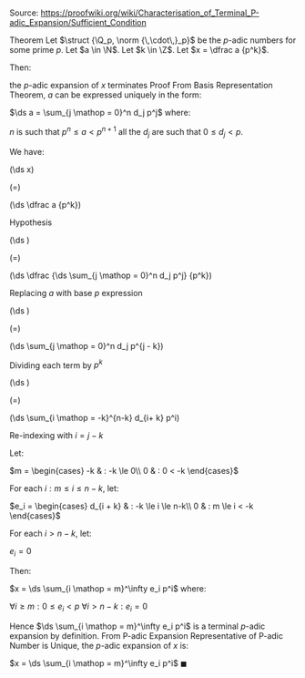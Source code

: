 # 

Source: https://proofwiki.org/wiki/Characterisation_of_Terminal_P-adic_Expansion/Sufficient_Condition

Theorem
Let $\struct {\Q_p, \norm {\,\cdot\,}_p}$ be the $p$-adic numbers for some prime $p$.
Let $a \in \N$.
Let $k \in \Z$.
Let $x = \dfrac a {p^k}$.

Then:

the $p$-adic expansion of $x$ terminates
Proof
From Basis Representation Theorem, $a$ can be expressed uniquely in the form:

$\ds a = \sum_{j \mathop = 0}^n d_j p^j$
where:

$n$ is such that $p^n \le a < p^{n + 1}$
all the $d_j$ are such that $0 \le d_j < p$.

We have:














\(\ds x\)

\(=\)







\(\ds \dfrac a {p^k}\)





Hypothesis














\(\ds \)

\(=\)







\(\ds \dfrac {\ds \sum_{j \mathop = 0}^n d_j p^j} {p^k}\)





Replacing $a$ with base $p$ expression














\(\ds \)

\(=\)







\(\ds \sum_{j \mathop = 0}^n d_j p^{j - k}\)





Dividing each term by $p^k$














\(\ds \)

\(=\)







\(\ds \sum_{i \mathop = -k}^{n-k} d_{i+ k} p^i\)





Re-indexing with $i = j - k$




Let:

$m = \begin{cases}
-k & : -k \le 0\\
0 & : 0 < -k 
\end{cases}$

For each $i : m \le i \le n-k$, let:

$e_i = \begin{cases}
d_{i + k} & : -k \le i \le n-k\\
0 & : m \le i < -k
\end{cases}$

For each $i > n-k$, let:

$e_i = 0$

Then:

$x = \ds \sum_{i \mathop = m}^\infty e_i p^i$
where:

$\forall i \ge m: 0 \le e_i < p$
$\forall i > n-k: e_i = 0$

Hence $\ds \sum_{i \mathop = m}^\infty e_i p^i$ is a terminal $p$-adic expansion by definition.
From P-adic Expansion Representative of P-adic Number is Unique, the $p$-adic expansion of $x$ is:

$x = \ds \sum_{i \mathop = m}^\infty e_i p^i$
$\blacksquare$





